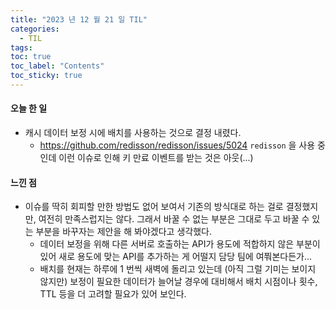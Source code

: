 ```yaml
---
title: "2023 년 12 월 21 일 TIL"
categories:
  - TIL
tags:
toc: true
toc_label: "Contents"
toc_sticky: true
---
```


#### 오늘 한 일

* 캐시 데이터 보정 시에 배치를 사용하는 것으로 결정 내렸다.
  * https://github.com/redisson/redisson/issues/5024 `redisson` 을 사용 중인데 이런 이슈로 인해 키 만료 이벤트를 받는 것은 아웃(...)





#### 느낀 점

* 이슈를 딱히 회피할 만한 방법도 없어 보여서 기존의 방식대로 하는 걸로 결정했지만, 여전히 만족스럽지는 않다. 그래서 바꿀 수 없는 부분은 그대로 두고 바꿀 수 있는 부분을 바꾸자는 제안을 해 봐야겠다고 생각했다.
  * 데이터 보정을 위해 다른 서버로 호출하는 API가 용도에 적합하지 않은 부분이 있어 새로 용도에 맞는 API를 추가하는 게 어떨지 담당 팀에 여쭤본다든가...
  * 배치를 현재는 하루에 1 번씩 새벽에 돌리고 있는데 (아직 그럴 기미는 보이지 않지만) 보정이 필요한 데이터가 늘어날 경우에 대비해서 배치 시점이나 횟수, TTL 등을 더 고려할 필요가 있어 보인다. 